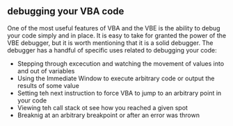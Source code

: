 ## debugging your VBA code

One of the most useful features of VBA and the VBE is the ability to debug your code simply and in place. It is easy to take for granted the power of the VBE debugger, but it is worth mentioning that it is a solid debugger. The debugger has a handful of specific uses related to debugging your code:

- Stepping through excecution and watching the movement of values into and out of variables
- Using the Immediate Window to execute arbitrary code or output the results of some value
- Setting teh next instruction to force VBA to jump to an arbitrary point in your code
- Viewing teh call stack ot see how you reached a given spot
- Breaknig at an arbitrary breakpoint or after an error was thrown

